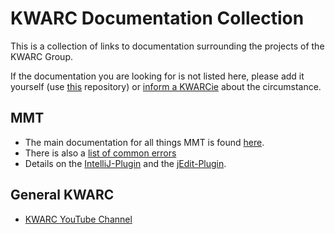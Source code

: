 # KWARC Documentation Collection

This is a collection of links to documentation surrounding the projects of the KWARC Group.

If the documentation you are looking for is not listed here, please add it yourself (use [this](https://github.com/KWARC/docs.kwarc.info/) repository) or [inform a KWARCie](https://uniformal.github.io//doc/community/) about the circumstance.

## MMT

- The main documentation for all things MMT is found [here](https://uniformal.github.io/doc/).
- There is also a [list of common errors](https://github.com/UniFormal/uniformal.github.io/wiki/Errors)
- Details on the [IntelliJ-Plugin](https://uniformal.github.io/doc/applications/intellij/) and the [jEdit-Plugin](https://uniformal.github.io//doc/applications/jedit).

## General KWARC

- [KWARC YouTube Channel](https://www.youtube.com/channel/UCRPkETFF47ltO2R4Ijg7tkA)